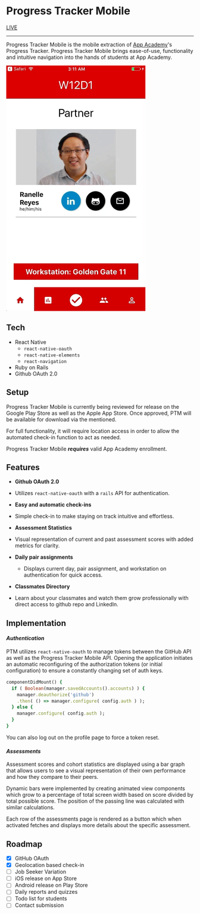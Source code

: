 # Progress Tracker Mobile
[LIVE](https://mazuolas.github.io/ProgressTrackerMobile/index.html)
___

Progress Tracker Mobile is the mobile extraction of [App Academy](appacademy.io)'s Progress Tracker.  Progress Tracker Mobile brings ease-of-use, functionality and intuitive navigation into the hands of students at App Academy.

![walkthrough](docs/general.gif)

## Tech
* React Native
  - `react-native-oauth`
  - `react-native-elements`
  - `react-navigation`
* Ruby on Rails
* Github OAuth 2.0

## Setup

Progress Tracker Mobile is currently being reviewed for release on the Google Play Store as well as the Apple App Store.  Once approved, PTM will be available for download via the mentioned.

For full functionality, it will require location access in order to allow the automated check-in function to act as needed.

Progress Tracker Mobile ***requires*** valid App Academy enrollment.


## Features
- **Github OAuth 2.0**
 - Utilizes `react-native-oauth` with a `rails` API for authentication.


- **Easy and automatic check-ins**
 - Simple check-in to make staying on track intuitive and effortless.


 - **Assessment Statistics**
  - Visual representation of current and past assessment scores with added metrics for clarity.


- **Daily pair assignments**
  - Displays current day, pair assignment, and workstation on authentication for quick access.


- **Classmates Directory**
 - Learn about your classmates and watch them grow professionally with direct access to github repo and LinkedIn.

## Implementation
#### *Authentication*
PTM utilizes `react-native-oauth` to manage tokens between the GitHub API as well as the Progress Tracker Mobile API.  Opening the application initiates an automatic reconfiguring of the authorization tokens (or initial configuration) to ensure a constantly changing set of auth keys.

```ruby
componentDidMount() {
  if ( Boolean(manager.savedAccounts().accounts) ) {
    manager.deauthorize('github')
    .then( () => manager.configure( config.auth ) );
  } else {
    manager.configure( config.auth );
  }
}
```
You can also log out on the profile page to force a token reset.

#### *Assessments*
Assessment scores and cohort statistics are displayed using a bar graph that allows users to see a visual representation of their own performance and how they compare to their peers.

Dynamic bars were implemented by creating animated view components which grow to a percentage of total screen width based on score divided by total possible score. The position of the passing line was calculated with similar calculations.  

Each row of the assessments page is rendered as a button which when activated fetches and displays more details about the specific assessment. 

## Roadmap
- [x] GitHub OAuth
- [x] Geolocation based check-in
- [ ] Job Seeker Variation
- [ ] iOS release on App Store
- [ ] Android release on Play Store
- [ ] Daily reports and quizzes
- [ ] Todo list for students
- [ ] Contact submission
